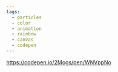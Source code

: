 ```yaml
---
tags:
  - particles
  - color
  - animation
  - rainbow
  - canvas
  - codepen
---
```

https://codepen.io/2Mogs/pen/WNVppNo
